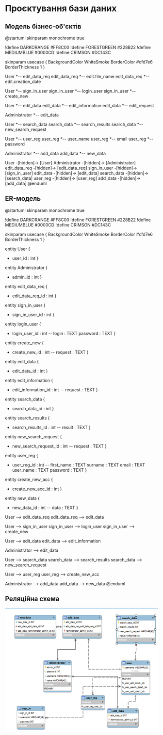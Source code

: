 # Проєктування бази даних


## Модель бізнес-об'єктів

@startuml
skinparam monochrome true

!define DARKORANGE #FF8C00
!define FORESTGREEN #228B22
!define MEDIUMBLUE #0000CD
!define CRIMSON #DC143C

skinparam usecase {
  BackgroundColor WhiteSmoke
  BorderColor #cfd7e6
  BorderThickness 1
}

User *-- edit_data_req
edit_data_req *-- edit.file_name
edit_data_req *-- edit.creation_date

User *-- sign_in_user
sign_in_user *-- login_user
sign_in_user *-- create_new

User *-- edit_data
edit_data *-- edit_information
edit_data *-- edit_request

Administrator *-- edit_data

User *-- search_data
search_data *-- search_results
search_data *-- new_search_request

User *-- user_reg
user_reg *-- user_name
user_reg *-- email
user_reg *-- password

Administrator *-- add_data
add_data *-- new_data

User -[hidden]-> [User]
Administrator -[hidden]-> [Administrator]
edit_data_req -[hidden]-> [edit_data_req]
sign_in_user -[hidden]-> [sign_in_user]
edit_data -[hidden]-> [edit_data]
search_data -[hidden]-> [search_data]
user_reg -[hidden]-> [user_reg]
add_data -[hidden]-> [add_data]
@enduml


## ER-модель

@startuml
skinparam monochrome true

!define DARKORANGE #FF8C00
!define FORESTGREEN #228B22
!define MEDIUMBLUE #0000CD
!define CRIMSON #DC143C

skinparam usecase {
  BackgroundColor WhiteSmoke
  BorderColor #cfd7e6
  BorderThickness 1
}

entity User {
  * user_id : int
}

entity Administrator {
  * admin_id : int
}

entity edit_data_req {
  * edit_data_req_id : int
}


entity sign_in_user {
  * sign_in_user_id : int
}

entity login_user {
  * login_user_id : int
  --
  login : TEXT
  password : TEXT
}

entity create_new {
  * create_new_id : int
  --
  request : TEXT
}

entity edit_data {
  * edit_data_id : int
}

entity edit_information {
  * edit_information_id : int
  --
  request : TEXT
}



entity search_data {
  * search_data_id : int
}

entity search_results {
  * search_results_id : int
  --
  result : TEXT
}

entity new_search_request {
  * new_search_request_id : int
  --
  request : TEXT
}

entity user_reg {
  * user_reg_id : int
  --
  first_name : TEXT
  surname : TEXT
  email : TEXT
  user_name : TEXT
  password : TEXT
}

entity create_new_acc {
  * create_new_acc_id : int
}



entity new_data {
  * new_data_id : int
  --
  data : TEXT
}

User --> edit_data_req
edit_data_req --> edit_data

User --> sign_in_user
sign_in_user --> login_user
sign_in_user --> create_new

User --> edit_data
edit_data --> edit_information

Administrator --> edit_data

User --> search_data
search_data --> search_results
search_data --> new_search_request

User --> user_reg
user_reg --> create_new_acc

Administrator --> add_data
add_data --> new_data
@enduml

## Реляційна схема

![Реляційна схема](../../images/sql_relative.png)

